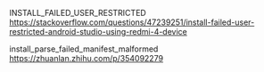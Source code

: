 INSTALL_FAILED_USER_RESTRICTED
https://stackoverflow.com/questions/47239251/install-failed-user-restricted-android-studio-using-redmi-4-device

install_parse_failed_manifest_malformed 
https://zhuanlan.zhihu.com/p/354092279